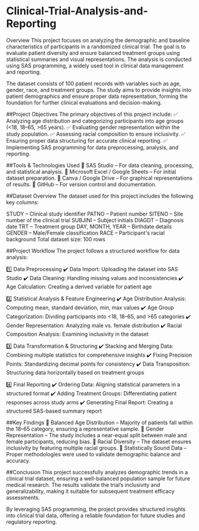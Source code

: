 # Clinical-Trial-Analysis-and-Reporting
Overview
This project focuses on analyzing the demographic and baseline characteristics of participants in a randomized clinical trial. The goal is to evaluate patient diversity and ensure balanced treatment groups using statistical summaries and visual representations. The analysis is conducted using SAS programming, a widely used tool in clinical data management and reporting.

The dataset consists of 100 patient records with variables such as age, gender, race, and treatment groups. The study aims to provide insights into patient demographics and ensure proper data representation, forming the foundation for further clinical evaluations and decision-making.

##Project Objectives
The primary objectives of this project include:
✅ Analyzing age distribution and categorizing participants into age groups (<18, 18–65, >65 years).
✅ Evaluating gender representation within the study population.
✅ Assessing racial composition to ensure inclusivity.
✅ Ensuring proper data structuring for accurate clinical reporting.
✅ Implementing SAS programming for data preprocessing, analysis, and reporting.

##Tools & Technologies Used
🔹 SAS Studio – For data cleaning, processing, and statistical analysis.
🔹 Microsoft Excel / Google Sheets – For initial dataset preparation.
🔹 Canva / Google Drive – For graphical representations of results.
🔹 GitHub – For version control and documentation.

##Dataset Overview
The dataset used for this project includes the following key columns:

STUDY – Clinical study identifier
PATNO – Patient number
SITENO – Site number of the clinical trial
SUBJINI – Subject initials
DIAGDT – Diagnosis date
TRT – Treatment group
DAY, MONTH, YEAR – Birthdate details
GENDER – Male/Female classification
RACE – Participant's racial background
Total dataset size: 100 rows

##Project Workflow
The project follows a structured workflow for data analysis:

1️⃣ Data Preprocessing
✔️ Data Import: Uploading the dataset into SAS Studio
✔️ Data Cleaning: Handling missing values and inconsistencies
✔️ Age Calculation: Creating a derived variable for patient age

2️⃣ Statistical Analysis & Feature Engineering
✔️ Age Distribution Analysis: Computing mean, standard deviation, min, max values
✔️ Age Group Categorization: Dividing participants into <18, 18–65, and >65 categories
✔️ Gender Representation: Analyzing male vs. female distribution
✔️ Racial Composition Analysis: Examining inclusivity in the dataset

3️⃣ Data Transformation & Structuring
✔️ Stacking and Merging Data: Combining multiple statistics for comprehensive insights
✔️ Fixing Precision Points: Standardizing decimal points for consistency
✔️ Data Transposition: Structuring data horizontally based on treatment groups

4️⃣ Final Reporting
✔️ Ordering Data: Aligning statistical parameters in a structured format
✔️ Adding Treatment Groups: Differentiating patient responses across study arms
✔️ Generating Final Report: Creating a structured SAS-based summary report

##Key Findings
🔹 Balanced Age Distribution – Majority of patients fall within the 18–65 category, ensuring a representative sample.
🔹 Gender Representation – The study includes a near-equal split between male and female participants, reducing bias.
🔹 Racial Diversity – The dataset ensures inclusivity by featuring multiple racial groups.
🔹 Statistically Sound Data – Proper methodologies were used to validate demographic balance and accuracy.

##Conclusion
This project successfully analyzes demographic trends in a clinical trial dataset, ensuring a well-balanced population sample for future medical research. The results validate the trial’s inclusivity and generalizability, making it suitable for subsequent treatment efficacy assessments.

By leveraging SAS programming, the project provides structured insights into clinical trial data, offering a reliable foundation for future studies and regulatory reporting.
